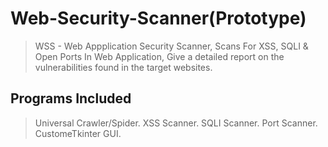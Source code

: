 # Web-Security-Scanner(Prototype)
> WSS - Web Appplication Security Scanner,
> Scans For XSS, SQLI & Open Ports In Web Application,
> Give a detailed report on the vulnerabilities found in the target websites.
## Programs Included
> Universal Crawler/Spider.
> XSS Scanner.
> SQLI Scanner.
> Port Scanner.
> CustomeTkinter GUI.
